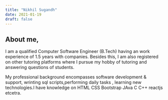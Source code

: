 ```yaml
---
title: "Nikhil Sugandh"
date: 2021-01-19
draft: false
---
```


## About me,

I am a qualified Computer Software Engineer (B.Tech) having an work experience of 1.5 years with companies. Besides this, I am also registered on other tutoring platforms where I pursue my hobby of tutoring and answering questions of students.

My professional background encompasses software development & support, wrinting sql scripts,performing daily tasks , learning new technologies.I have knowledge on HTML CSS Bootstrap JAva C C++ reactjs etcetra.